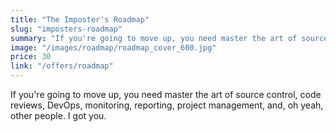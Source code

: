 ```yaml
---
title: "The Imposter's Roadmap"
slug: "imposters-roadmap"
summary: "If you're going to move up, you need master the art of source control, code reviews, DevOps, monitoring, reporting, project management, and, oh yeah, other people. I got you."
image: "/images/roadmap/roadmap_cover_600.jpg"
price: 30
link: "/offers/roadmap"
---
```


If you're going to move up, you need master the art of source control, code reviews, DevOps, monitoring, reporting, project management, and, oh yeah, other people. I got you.
